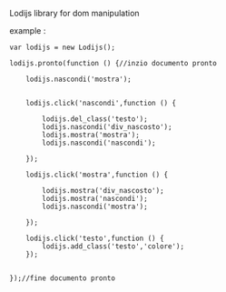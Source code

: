 
Lodijs library for dom manipulation

example :


    var lodijs = new Lodijs();

    lodijs.pronto(function () {//inzio documento pronto

        lodijs.nascondi('mostra');


        lodijs.click('nascondi',function () {

            lodijs.del_class('testo');
            lodijs.nascondi('div_nascosto');
            lodijs.mostra('mostra');
            lodijs.nascondi('nascondi');

        });

        lodijs.click('mostra',function () {

            lodijs.mostra('div_nascosto');
            lodijs.mostra('nascondi');
            lodijs.nascondi('mostra');

        });

        lodijs.click('testo',function () {
            lodijs.add_class('testo','colore');
        });


    });//fine documento pronto

